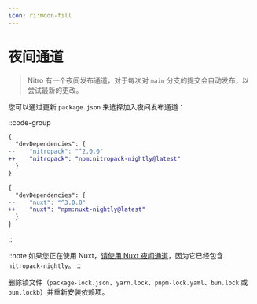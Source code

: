 ```yaml
---
icon: ri:moon-fill
---
```


# 夜间通道

> Nitro 有一个夜间发布通道，对于每次对 `main` 分支的提交会自动发布，以尝试最新的更改。

您可以通过更新 `package.json` 来选择加入夜间发布通道：

::code-group
```diff [Nitro]
{
  "devDependencies": {
--    "nitropack": "^2.0.0"
++    "nitropack": "npm:nitropack-nightly@latest"
  }
}
```
```diff [Nuxt]
{
  "devDependencies": {
--    "nuxt": "^3.0.0"
++    "nuxt": "npm:nuxt-nightly@latest"
  }
}
```
::

::note
如果您正在使用 Nuxt，[请使用 Nuxt 夜间通道](https://nuxt.zhcndoc.com/docs/guide/going-further/nightly-release-channel#opting-in)，因为它已经包含 `nitropack-nightly`。
::

删除锁文件（`package-lock.json`、`yarn.lock`、`pnpm-lock.yaml`、`bun.lock` 或 `bun.lockb`）并重新安装依赖项。
